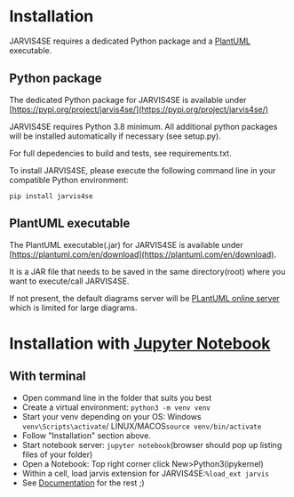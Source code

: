 # Installation

JARVIS4SE requires a dedicated Python package and a [PlantUML](https://plantuml.com/en/) executable.

## Python package

The dedicated Python package for JARVIS4SE is available under 
[https://pypi.org/project/jarvis4se/](https://pypi.org/project/jarvis4se/)

JARVIS4SE requires Python 3.8 minimum. All additional python packages will be installed 
automatically if necessary (see setup.py).

For full depedencies to build and tests, see requirements.txt.

To install JARVIS4SE, please execute the following command line in your compatible Python environment:

```
pip install jarvis4se
```

## PlantUML executable

The PlantUML executable(.jar) for JARVIS4SE is available under [https://plantuml.com/en/download](https://plantuml.com/en/download).

It is a JAR file that needs to be saved in the same directory(root) where you want to execute/call 
JARVIS4SE.

If not present, the default diagrams server will be [PLantUML online server](https://www.plantuml.com/plantuml/uml/SyfFKj2rKt3CoKnELR1Io4ZDoSa70000) 
which is limited for large diagrams.


# Installation with [Jupyter Notebook](https://jupyter.org)

## With terminal

- Open command line in the folder that suits you best
- Create a virtual environment: ````python3 -m venv venv````
- Start your venv depending on your OS: Windows ````venv\Scripts\activate````/ 
LINUX/MACOS```source venv/bin/activate```
- Follow "Installation" section above.
- Start notebook server: ```jupyter notebook```(browser should pop up listing files of your folder)
- Open a Notebook: Top right corner click New>Python3(ipykernel)
- Within a cell, load jarvis extension for JARVIS4SE:```%load_ext jarvis```
- See [Documentation](https://github.com/rcasteran/jarvis4se/tree/main/docs) for the rest ;)